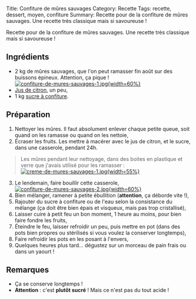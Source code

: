 Title: Confiture de mûres sauvages
Category: Recette
Tags: recette, dessert, moyen, confiture
Summary: Recette pour de la confiture de mûres sauvages. Une recette très classique mais si savoureuse !

Recette pour de la confiture de mûres sauvages. Une recette très classique mais si savoureuse !

## Ingrédients
- 2 kg de mûres sauvages, que l'on peut ramasser fin août sur des buissons épineux. Attention, ça pique !
  [![confiture-de-mures-sauvages-1.jpg]({filename}images/confiture-de-mures-sauvages-1.jpg){width=60%}]({filename}images/confiture-de-mures-sauvages-1.jpg)
- [Jus de citron](https://fr.wikipedia.org/wiki/Citron), un peu,
- 1 kg [sucre à confiture](https://fr.wikipedia.org/wiki/Sucre%20a%20confiture).

## Préparation
1. Nettoyer les mûres. Il faut absolument enlever chaque petite queue, soit quand on les ramasse ou quand on les nettoie,
2. Écraser les fruits. Les mettre à macérer avec le jus de citron, et le sucre, dans une casserole, pendant 24h.

> Les mûres pendant leur nettoyage, dans des boites en plastique et verre que j'avais utilisé pour les ramasser :<br>
  [![creme-de-mures-sauvages-1.jpg]({filename}images/creme-de-mures-sauvages-1.jpg){width=55%}]({filename}images/creme-de-mures-sauvages-1.jpg)

3. Le lendemain, faire bouillir cette casserole,<br>
  [![confiture-de-mures-sauvages-2.jpg]({filename}images/confiture-de-mures-sauvages-2.jpg){width=60%}]({filename}images/confiture-de-mures-sauvages-2.jpg)
4. Bien mélanger, ramener à petite ébullition (**attention**, ça déborde vite !),
5. Rajouter du sucre à confiture ou de l'eau selon la consistance du mélange (ça doit être bien épais et visqueux, mais pas trop cristallisé),
6. Laisser cuire à petit feu un bon moment, 1 heure au moins, pour bien faire fondre les fruits,
7. Éteindre le feu, laisser refroidir un peu, puis mettre en pot (dans des pots bien propres ou stérilisés si vous voulez la conserver longtemps),
8. Faire refroidir les pots en les posant à l'envers,
9. Quelques heures plus tard... dégustez sur un morceau de pain frais ou dans un yaourt !

## Remarques
- Ça se conserve longtemps !
- **Attention** : c'est **plutôt sucré** ! Mais ce n'est pas du tout acide !
